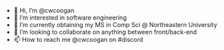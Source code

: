 - 👋 Hi, I’m @cwcoogan
- 👀 I’m interested in software engineering 
- 🌱 I’m currently obtaining my MS in Comp Sci @ Northeastern University
- 💞️ I’m looking to collaborate on anything between front/back-end
- 📫 How to reach me @cwcoogan on #discord

<!---
cwcoogan/cwcoogan is a ✨ special ✨ repository because its `README.md` (this file) appears on your GitHub profile.
You can click the Preview link to take a look at your changes.
--->
